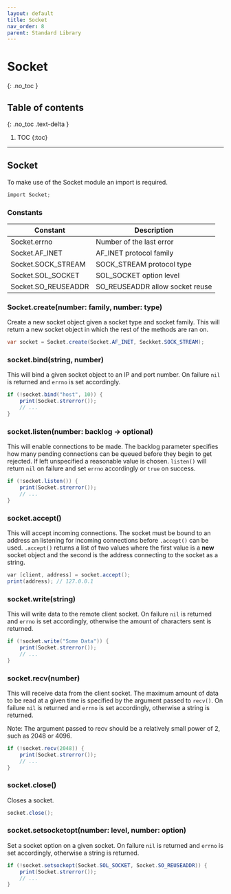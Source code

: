 ```yaml
---
layout: default
title: Socket
nav_order: 8
parent: Standard Library
---
```


# Socket
{: .no_toc }

## Table of contents
{: .no_toc .text-delta }

1. TOC
{:toc}

---

## Socket

To make use of the Socket module an import is required.

```cs
import Socket;
```

### Constants

| Constant             | Description                     |
|----------------------|---------------------------------|
| Socket.errno         | Number of the last error        |
| Socket.AF_INET       | AF_INET protocol family         |
| Socket.SOCK_STREAM   | SOCK_STREAM protocol type       |
| Socket.SOL_SOCKET    | SOL_SOCKET option level         |
| Socket.SO_REUSEADDR  | SO_REUSEADDR allow socket reuse |

### Socket.create(number: family, number: type)

Create a new socket object given a socket type and socket family. This will return
a new socket object in which the rest of the methods are ran on.

```cs
var socket = Socket.create(Socket.AF_INET, Sockket.SOCK_STREAM);
```

### socket.bind(string, number)

This will bind a given socket object to an IP and port number. On failure `nil` is returned
and `errno` is set accordingly.

```cs
if (!socket.bind("host", 10)) {
    print(Socket.strerror());
    // ...
}
```

### socket.listen(number: backlog -> optional)

This will enable connections to be made. The backlog parameter specifies how many
pending connections can be queued before they begin to get rejected. If left unspecified
a reasonable value is chosen. `listen()` will return `nil` on failure and set `errno` accordingly
or `true` on success.

```cs
if (!socket.listen()) {
    print(Socket.strerror());
    // ...
}
```

### socket.accept()

This will accept incoming connections. The socket must be bound to an address an listening for incoming connections before
`.accept()` can be used. `.accept()` returns a list of two values where the first value is a **new** socket object and the second 
is the address connecting to the socket as a string.

```cs
var [client, address] = socket.accept();
print(address); // 127.0.0.1
```

### socket.write(string)

This will write data to the remote client socket. On failure `nil` is returned and `errno` is set accordingly,
otherwise the amount of characters sent is returned.

```cs
if (!socket.write("Some Data")) {
    print(Socket.strerror());
    // ...
}
```

### socket.recv(number)

This will receive data from the client socket. The maximum amount of data to be read at a given
time is specified by the argument passed to `recv()`. On failure `nil` is returned and `errno` is set accordingly,
otherwise a string is returned.

Note: The argument passed to recv should be a relatively small power of 2, such as 2048 or 4096.

```cs
if (!socket.recv(2048)) {
    print(Socket.strerror());
    // ...
}
```

### socket.close()

Closes a socket.

```cs
socket.close();
```

### socket.setsocketopt(number: level, number: option)

Set a socket option on a given socket. On failure `nil` is returned and `errno` is set accordingly,
otherwise a string is returned.

```cs
if (!socket.setsockopt(Socket.SOL_SOCKET, Socket.SO_REUSEADDR)) {
    print(Socket.strerror());
    // ...
}
```


